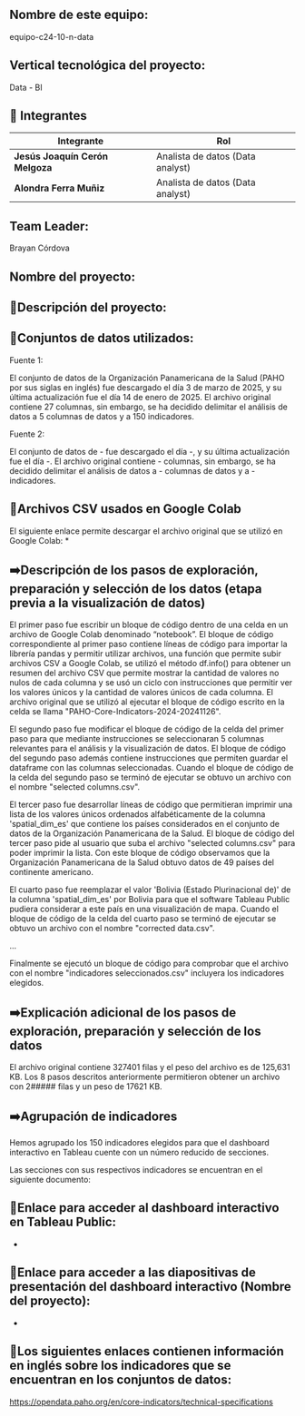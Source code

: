 ## Nombre de este equipo: 

equipo-c24-10-n-data

## Vertical tecnológica del proyecto: 

Data - BI

## 👥 Integrantes

<div align="left">
  <table>
    <thead>
      <tr>
        <th>Integrante</th>
        <th>Rol</th>
      </tr>
    </thead>
    <tbody>
      <tr>
        <td><b>Jesús Joaquín Cerón Melgoza</b></td>
        <td>Analista de datos (Data analyst) </td>
      </tr>
      <tr>
        <td><b>Alondra Ferra Muñiz</b></td>
        <td>Analista de datos (Data analyst) </td>
      </tr>
    </tbody>
  </table>
</div>

## Team Leader:

Brayan Córdova

## Nombre del proyecto:



## 📄Descripción del proyecto:



## 📖Conjuntos de datos utilizados:

Fuente 1: 

El conjunto de datos de la Organización Panamericana de la Salud (PAHO por sus siglas en inglés) fue descargado el día 3 de marzo de 2025, y su última actualización fue el día 14 de enero de 2025. El archivo original contiene 27 columnas, sin embargo, se ha decidido delimitar el análisis de datos a 5 columnas de datos y a 150 indicadores.

Fuente 2: 

El conjunto de datos de - fue descargado el día -, y su última actualización fue el día -. El archivo original contiene - columnas, sin embargo, se ha decidido delimitar el análisis de datos a - columnas de datos y a - indicadores.

## 📖Archivos CSV usados en Google Colab

El siguiente enlace permite descargar el archivo original que se utilizó en Google Colab:
*

## ➡️Descripción de los pasos de exploración, preparación y selección de los datos (etapa previa a la visualización de datos)

El primer paso fue escribir un bloque de código dentro de una celda en un archivo de Google Colab denominado “notebook”. El bloque de código correspondiente al primer paso contiene líneas de código para importar la librería pandas y permitir utilizar archivos, una función que permite subir archivos CSV a Google Colab, se utilizó el método df.info() para obtener un resumen del archivo CSV que permite mostrar la cantidad de valores no nulos de cada columna y se usó un ciclo con instrucciones que permitir ver los valores únicos y la cantidad de valores únicos de cada columna. El archivo original que se utilizó al ejecutar el bloque de código escrito en la celda se llama "PAHO-Core-Indicators-2024-20241126".

El segundo paso fue modificar el bloque de código de la celda del primer paso para que mediante instrucciones se seleccionaran 5 columnas relevantes para el análisis y la visualización de datos. El bloque de código del segundo paso además contiene instrucciones que permiten guardar el dataframe con las columnas seleccionadas. Cuando el bloque de código de la celda del segundo paso se terminó de ejecutar se obtuvo un archivo con el nombre "selected columns.csv".

El tercer paso fue desarrollar líneas de código que permitieran imprimir una lista de los valores únicos ordenados alfabéticamente de la columna 'spatial_dim_es' que contiene los países considerados en el conjunto de datos de la Organización Panamericana de la Salud. El bloque de código del tercer paso pide al usuario que suba el archivo "selected columns.csv" para poder imprimir la lista. Con este bloque de código observamos que la Organización Panamericana de la Salud obtuvo datos de 49 países del continente americano.

El cuarto paso fue reemplazar el valor 'Bolivia (Estado Plurinacional de)' de la columna 'spatial_dim_es' por Bolivia para que el software Tableau Public pudiera considerar a este país en una visualización de mapa. Cuando el bloque de código de la celda del cuarto paso se terminó de ejecutar se obtuvo un archivo con el nombre "corrected data.csv".

...

Finalmente se ejecutó un bloque de código para comprobar que el archivo con el nombre "indicadores seleccionados.csv" incluyera los indicadores elegidos.

## ➡️Explicación adicional de los pasos de exploración, preparación y selección de los datos

El archivo original contiene 327401 filas y el peso del archivo es de 125,631 KB. Los 8 pasos descritos anteriormente permitieron obtener un archivo con 2##### filas y un peso de 17621 KB. 

## ➡️Agrupación de indicadores

Hemos agrupado los 150 indicadores elegidos para que el dashboard interactivo en Tableau cuente con un número reducido de secciones.

Las secciones con sus respectivos indicadores se encuentran en el siguiente documento:


## 🚀Enlace para acceder al dashboard interactivo en Tableau Public:

*

## 🚀Enlace para acceder a las diapositivas de presentación del dashboard interactivo (Nombre del proyecto):

*

## 📌Los siguientes enlaces contienen información en inglés sobre los indicadores que se encuentran en los conjuntos de datos:

https://opendata.paho.org/en/core-indicators/technical-specifications
